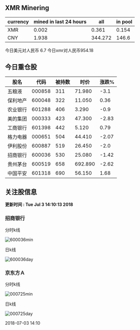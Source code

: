 ## XMR Minering

|currency|mined in last 24 hours|all|in pool|
|---|---|---|---|
|XMR|0.002|0.361|0.154|
|CNY|1.938|344.272|146.6|

今日美元对人民币 6.7	今日xmr对人民币954.18


## 今日重仓股 

|股名|代码|被持数|时价|涨跌%|
|---|---|---|---|---|
|五粮液|000858|311|71.980|-3.1|
|保利地产|600048|322|11.050|0.36|
|农业银行|601288|406|3.290|-0.9|
|美的集团|000333|423|47.300|-2.83|
|工商银行|601398|442|5.120|0.79|
|格力电器|000651|504|44.410|-2.07|
|伊利股份|600887|519|26.450|-2.0|
|招商银行|600036|530|25.080|-1.42|
|贵州茅台|600519|658|692.890|-2.62|
|中国平安|601318|690|56.150|1.68|

## 关注股信息
**更新时间 : Tue Jul  3 14:10:13 2018**
### 招商银行 
分时k线

![600036min](http://image.sinajs.cn/newchart/min/n/sh600036.gif)

日k线

![600036day](http://image.sinajs.cn/newchart/daily/n/sh600036.gif)

### 京东方Ａ 
分时k线

![000725min](http://image.sinajs.cn/newchart/min/n/sz000725.gif)

日k线

![000725day](http://image.sinajs.cn/newchart/daily/n/sz000725.gif)

2018-07-03 14:10